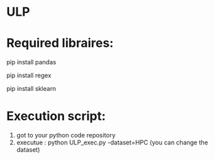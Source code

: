 # ULP
 
# Required libraires:
pip install pandas

pip install regex 

pip install sklearn

# Execution script:
1) got to your python code repository
2) executue : python ULP_exec.py -dataset=HPC (you can change the dataset)
